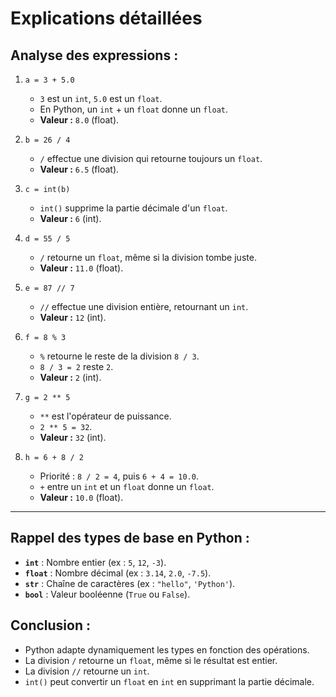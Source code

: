 # Explications détaillées

## Analyse des expressions :

1. `a = 3 + 5.0`
   - `3` est un `int`, `5.0` est un `float`.
   - En Python, un `int` + un `float` donne un `float`.
   - **Valeur :** `8.0` (float).

2. `b = 26 / 4`
   - `/` effectue une division qui retourne toujours un `float`.
   - **Valeur :** `6.5` (float).

3. `c = int(b)`
   - `int()` supprime la partie décimale d'un `float`.
   - **Valeur :** `6` (int).

4. `d = 55 / 5`
   - `/` retourne un `float`, même si la division tombe juste.
   - **Valeur :** `11.0` (float).

5. `e = 87 // 7`
   - `//` effectue une division entière, retournant un `int`.
   - **Valeur :** `12` (int).

6. `f = 8 % 3`
   - `%` retourne le reste de la division `8 / 3`.
   - `8 / 3 = 2` reste `2`.
   - **Valeur :** `2` (int).

7. `g = 2 ** 5`
   - `**` est l'opérateur de puissance.
   - `2 ** 5 = 32`.
   - **Valeur :** `32` (int).

8. `h = 6 + 8 / 2`
   - Priorité : `8 / 2 = 4`, puis `6 + 4 = 10.0`.
   - `+` entre un `int` et un `float` donne un `float`.
   - **Valeur :** `10.0` (float).

---

## Rappel des types de base en Python :
- **`int`** : Nombre entier (ex : `5`, `12`, `-3`).
- **`float`** : Nombre décimal (ex : `3.14`, `2.0`, `-7.5`).
- **`str`** : Chaîne de caractères (ex : `"hello"`, `'Python'`).
- **`bool`** : Valeur booléenne (`True` ou `False`).

## Conclusion :
- Python adapte dynamiquement les types en fonction des opérations.
- La division `/` retourne un `float`, même si le résultat est entier.
- La division `//` retourne un `int`.
- `int()` peut convertir un `float` en `int` en supprimant la partie décimale.